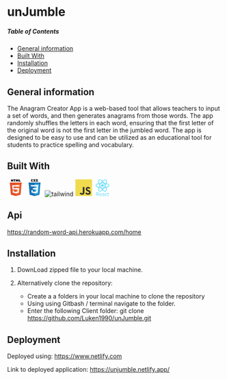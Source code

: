 # unJumble


##### Table of Contents  
- [General information](#general-information)
- [Built With](#built-with)
- [Installation](#installation)
- [Deployment](#deployment)

## General information
The Anagram Creator App is a web-based tool that allows teachers to input a set of words, and then generates anagrams from those words. The app randomly shuffles the letters in each word, ensuring that the first letter of the original word is not the first letter in the jumbled word. The app is designed to be easy to use and can be utilized as an educational tool for students to practice spelling and vocabulary.


## Built With
<p align="left">
<img src="https://raw.githubusercontent.com/devicons/devicon/master/icons/html5/html5-original-wordmark.svg" alt="html5" width="40" height="40"/>
<img src="https://raw.githubusercontent.com/devicons/devicon/master/icons/css3/css3-original-wordmark.svg" alt="css3" width="40" height="40"/> 
<img src="https://www.vectorlogo.zone/logos/tailwindcss/tailwindcss-icon.svg" alt="tailwind" width="40" height="40"/>
<img src="https://raw.githubusercontent.com/devicons/devicon/master/icons/javascript/javascript-original.svg" alt="javascript" width="40" height="40"/>
<img src="https://raw.githubusercontent.com/devicons/devicon/master/icons/react/react-original-wordmark.svg" alt="react" width="40" height="40"/>
</p>

## Api
https://random-word-api.herokuapp.com/home

## Installation

1. DownLoad zipped file to your local machine.
2. Alternatively clone the repository:

   - Create a a folders in your local machine to clone the repository
   - Using using Gitbash / terminal navigate to the folder.
   - Enter the following Client folder: git clone https://github.com/Luken1990/unJumble.git
   
## Deployment

Deployed using: https://www.netlify.com

Link to deployed application: https://unjumble.netlify.app/

